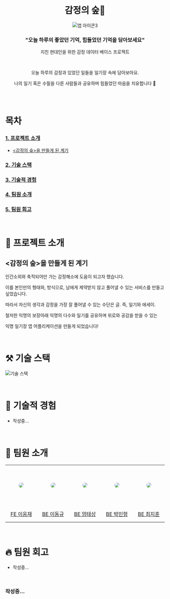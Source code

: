 <div align="center">

<h1>감정의  숲🌳</h1>

![앱 아이콘3](https://github.com/DU-E/unknown-note-server/assets/66457014/c67ec60a-7a8c-4fc7-88b0-80d446c6c5c1)


<h3> "오늘 하루의 좋았던 기억, 힘들었던 기억을 담아보세요" </h3>

지친 현대인을 위한 감정 데이터 베이스 프로젝트

<br />

오늘 하루의 감정과 있었던 일들을 일기장 속에 담아보아요.

나의 일기 혹은 수필을 다른 사람들과 공유하며 힘들었던 마음을 치유합니다 🌟

</br>

</div>

<br />

# 목차

### [1. 프로젝트 소개](#-프로젝트-소개)

- [<감정의 숲>을 만들게 된 계기](#감정의-숲을-만들게-된-계기)

### [2. 기술 스택](#%EF%B8%8F-기술-스택)

### [3. 기술적 경험](#-기술적-경험)

### [4. 팀원 소개](#-팀원-소개)

### [5. 팀원 회고](#-팀원-회고)

<br />

# 🌳 프로젝트 소개

## <감정의 숲>을 만들게 된 계기

인간소외와 축적되어만 가는 감정해소에 도움이 되고자 했습니다.

이를 본인만의 형태와, 방식으로, 남에게 제약받지 않고 풀어낼 수 있는 서비스를 만들고 싶었습니다.

따라서 자신의 생각과 감정을 가장 잘 풀어낼 수 있는 수단은 글. 즉, 일기와 에세이.

철저한 익명의 보장아래 익명의 다수와 일기를 공유하며 위로와 공감을 받을 수 있는 

익명 일기장 앱 어플리케이션을 만들게 되었습니다!

<br />

# ⚒️ 기술 스택

![기술 스택](https://github.com/DU-E/unknown-note-server/assets/66457014/6e3e79ad-67dd-4f14-8165-75517dd57fa4)

<br />

# 📖 기술적 경험
- 작성중...

<br />

# 🐧 팀원 소개

<table >
  <tr height="130px">
    <td align="center" width="130px">
      <a href="https://github.com/wjlee611"><img src="https://github.com/DU-E/unknown-note-server/assets/66457014/63613774-e9bf-4fc0-8299-677b3fa17136" style="border-radius:50%"/></a>
    </td>
    <td align="center" width="130px">
      <a href="https://github.com/tony7078"><img src="https://github.com/DU-E/unknown-note-server/assets/66457014/1c2b7451-bb8c-4562-bf6d-98b9d22a7ac1" style="border-radius:50%" /></a>
    </td>
    <td align="center" width="130px">
      <a href="https://github.com/taesangeom"><img src="https://github.com/DU-E/unknown-note-server/assets/66457014/a3b72f04-901a-4660-8c0a-0475cfc0127a" style="border-radius:50%"/></a>
    </td>
    <td align="center" width="130px">
      <a href="https://github.com/minibr"><img src="https://github.com/DU-E/unknown-note-server/assets/66457014/33be9eaa-1dca-49a1-8388-b738c7ad7ba2" style="border-radius:50%"/></a>
    </td>
<td align="center" width="130px">
      <a href="https://github.com/cjh-19"><img src="https://github.com/DU-E/unknown-note-server/assets/66457014/189a27de-2794-4486-8f7e-8154dcee56d0" style="border-radius:50%"/></a>
    </td>
  </tr>
  <tr height="50px">
    <td align="center" width="130px">
      <a href="https://github.com/wjlee611">FE 이웅재</a>
    </td>
    <td align="center" width="130px">
      <a href="https://github.com/tony7078">BE 이동규</a>
    </td>
    <td align="center" width="130px">
      <a href="https://github.com/taesangeom">BE 엄태상</a>
    </td>
    <td align="center" width="130px">
      <a href="https://github.com/minibr">BE 박민형</a>
    </td>
    <td align="center" width="130px">
      <a href="https://github.com/cjh-19">BE 최지훈</a>
    </td>
  </tr>
</table>

<br />

# 🔥 팀원 회고
- 작성중...

<br />


### 작성중...
